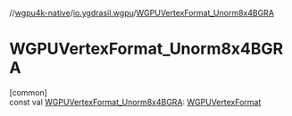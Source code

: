 //[wgpu4k-native](../../index.md)/[io.ygdrasil.wgpu](index.md)/[WGPUVertexFormat_Unorm8x4BGRA](-w-g-p-u-vertex-format_-unorm8x4-b-g-r-a.md)

# WGPUVertexFormat_Unorm8x4BGRA

[common]\
const val [WGPUVertexFormat_Unorm8x4BGRA](-w-g-p-u-vertex-format_-unorm8x4-b-g-r-a.md): [WGPUVertexFormat](-w-g-p-u-vertex-format/index.md)